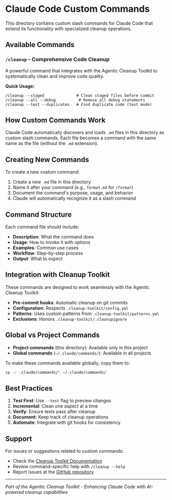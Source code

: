 # Claude Code Custom Commands

This directory contains custom slash commands for Claude Code that extend its functionality with specialized cleanup operations.

## Available Commands

### `/cleanup` - Comprehensive Code Cleanup
A powerful command that integrates with the Agentic Cleanup Toolkit to systematically clean and improve code quality.

**Quick Usage:**
```
/cleanup --staged              # Clean staged files before commit
/cleanup --all --debug          # Remove all debug statements
/cleanup --test --duplicates   # Find duplicate code (test mode)
```

## How Custom Commands Work

Claude Code automatically discovers and loads `.md` files in this directory as custom slash commands. Each file becomes a command with the same name as the file (without the `.md` extension).

## Creating New Commands

To create a new custom command:

1. Create a new `.md` file in this directory
2. Name it after your command (e.g., `format.md` for `/format`)
3. Document the command's purpose, usage, and behavior
4. Claude will automatically recognize it as a slash command

## Command Structure

Each command file should include:
- **Description**: What the command does
- **Usage**: How to invoke it with options
- **Examples**: Common use cases
- **Workflow**: Step-by-step process
- **Output**: What to expect

## Integration with Cleanup Toolkit

These commands are designed to work seamlessly with the Agentic Cleanup Toolkit:

- **Pre-commit hooks**: Automatic cleanup on git commits
- **Configuration**: Respects `.cleanup-toolkit/config.yml`
- **Patterns**: Uses custom patterns from `.cleanup-toolkit/patterns.yml`
- **Exclusions**: Honors `.cleanup-toolkit/.cleanupignore`

## Global vs Project Commands

- **Project commands** (this directory): Available only in this project
- **Global commands** (`~/.claude/commands/`): Available in all projects

To make these commands available globally, copy them to:
```bash
cp -r .claude/commands/* ~/.claude/commands/
```

## Best Practices

1. **Test First**: Use `--test` flag to preview changes
2. **Incremental**: Clean one aspect at a time
3. **Verify**: Ensure tests pass after cleanup
4. **Document**: Keep track of cleanup operations
5. **Automate**: Integrate with git hooks for consistency

## Support

For issues or suggestions related to custom commands:
- Check the [Cleanup Toolkit Documentation](https://github.com/cleanup-toolkit/cleanup-toolkit)
- Review command-specific help with `/cleanup --help`
- Report issues at the [GitHub repository](https://github.com/cleanup-toolkit/cleanup-toolkit/issues)

---

*Part of the Agentic Cleanup Toolkit - Enhancing Claude Code with AI-powered cleanup capabilities*